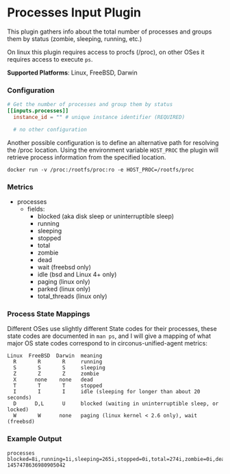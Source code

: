 # Processes Input Plugin

This plugin gathers info about the total number of processes and groups
them by status (zombie, sleeping, running, etc.)

On linux this plugin requires access to procfs (/proc), on other OSes
it requires access to execute `ps`.

**Supported Platforms**: Linux, FreeBSD, Darwin

### Configuration

```toml
# Get the number of processes and group them by status
[[inputs.processes]]
  instance_id = "" # unique instance identifier (REQUIRED)

  # no other configuration
```

Another possible configuration is to define an alternative path for resolving the /proc location.
Using the environment variable `HOST_PROC` the plugin will retrieve process information from the specified location.

`docker run -v /proc:/rootfs/proc:ro -e HOST_PROC=/rootfs/proc`

### Metrics

- processes
    - fields:
        - blocked (aka disk sleep or uninterruptible sleep)
        - running
        - sleeping
        - stopped
        - total
        - zombie
        - dead
        - wait (freebsd only)
        - idle (bsd and Linux 4+ only)
        - paging (linux only)
        - parked (linux only)
        - total_threads (linux only)

### Process State Mappings

Different OSes use slightly different State codes for their processes, these
state codes are documented in `man ps`, and I will give a mapping of what major
OS state codes correspond to in circonus-unified-agent metrics:

```
Linux  FreeBSD  Darwin  meaning
  R       R       R     running
  S       S       S     sleeping
  Z       Z       Z     zombie
  X      none    none   dead
  T       T       T     stopped
  I       I       I     idle (sleeping for longer than about 20 seconds)
  D      D,L      U     blocked (waiting in uninterruptible sleep, or locked)
  W       W      none   paging (linux kernel < 2.6 only), wait (freebsd)
```

### Example Output

```
processes blocked=8i,running=1i,sleeping=265i,stopped=0i,total=274i,zombie=0i,dead=0i,paging=0i,total_threads=687i 1457478636980905042
```
